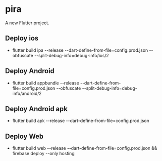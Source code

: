 # pira

A new Flutter project.

## Deploy ios
- flutter build ipa --release --dart-define-from-file=config.prod.json --obfuscate --split-debug-info=debug-info/ios/2

## Deploy Android
- flutter build appbundle --release --dart-define-from-file=config.prod.json  --obfuscate --split-debug-info=debug-info/android/2


## Deploy Android apk
- flutter build apk --release --dart-define-from-file=config.prod.json


## Deploy Web
- flutter build web --release --dart-define-from-file=config.prod.json && firebase deploy --only hosting

